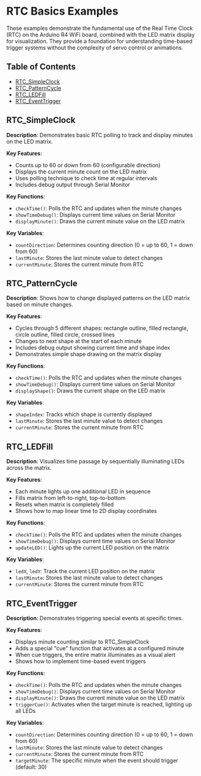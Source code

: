 # RTC Basics Examples

These examples demonstrate the fundamental use of the Real Time Clock (RTC) on the Arduino R4 WiFi board, combined with the LED matrix display for visualization. They provide a foundation for understanding time-based trigger systems without the complexity of servo control or animations.

## Table of Contents
- [RTC_SimpleClock](#rtc_simpleclock)
- [RTC_PatternCycle](#rtc_patterncycle)
- [RTC_LEDFill](#rtc_ledfill)
- [RTC_EventTrigger](#rtc_eventtrigger)

## RTC_SimpleClock

**Description**: Demonstrates basic RTC polling to track and display minutes on the LED matrix.

**Key Features**:
- Counts up to 60 or down from 60 (configurable direction)
- Displays the current minute count on the LED matrix
- Uses polling technique to check time at regular intervals
- Includes debug output through Serial Monitor

**Key Functions**:
- `checkTime()`: Polls the RTC and updates when the minute changes
- `showTimeDebug()`: Displays current time values on Serial Monitor
- `displayMinute()`: Draws the current minute value on the LED matrix

**Key Variables**:
- `countDirection`: Determines counting direction (0 = up to 60, 1 = down from 60)
- `lastMinute`: Stores the last minute value to detect changes
- `currentMinute`: Stores the current minute from RTC

## RTC_PatternCycle

**Description**: Shows how to change displayed patterns on the LED matrix based on minute changes.

**Key Features**:
- Cycles through 5 different shapes: rectangle outline, filled rectangle, circle outline, filled circle, crossed lines
- Changes to next shape at the start of each minute
- Includes debug output showing current time and shape index
- Demonstrates simple shape drawing on the matrix display

**Key Functions**:
- `checkTime()`: Polls the RTC and updates when the minute changes
- `showTimeDebug()`: Displays current time values on Serial Monitor
- `displayShape()`: Draws the current shape on the LED matrix

**Key Variables**:
- `shapeIndex`: Tracks which shape is currently displayed
- `lastMinute`: Stores the last minute value to detect changes
- `currentMinute`: Stores the current minute from RTC

## RTC_LEDFill

**Description**: Visualizes time passage by sequentially illuminating LEDs across the matrix.

**Key Features**:
- Each minute lights up one additional LED in sequence
- Fills matrix from left-to-right, top-to-bottom
- Resets when matrix is completely filled
- Shows how to map linear time to 2D display coordinates

**Key Functions**:
- `checkTime()`: Polls the RTC and updates when the minute changes
- `showTimeDebug()`: Displays current time values on Serial Monitor
- `updateLED()`: Lights up the current LED position on the matrix

**Key Variables**:
- `ledX`, `ledY`: Track the current LED position on the matrix
- `lastMinute`: Stores the last minute value to detect changes
- `currentMinute`: Stores the current minute from RTC

## RTC_EventTrigger

**Description**: Demonstrates triggering special events at specific times.

**Key Features**:
- Displays minute counting similar to RTC_SimpleClock
- Adds a special "cue" function that activates at a configured minute
- When cue triggers, the entire matrix illuminates as a visual alert
- Shows how to implement time-based event triggers

**Key Functions**:
- `checkTime()`: Polls the RTC and updates when the minute changes
- `showTimeDebug()`: Displays current time values on Serial Monitor
- `displayMinute()`: Draws the current minute value on the LED matrix
- `triggerCue()`: Activates when the target minute is reached, lighting up all LEDs

**Key Variables**:
- `countDirection`: Determines counting direction (0 = up to 60, 1 = down from 60)
- `lastMinute`: Stores the last minute value to detect changes
- `currentMinute`: Stores the current minute from RTC
- `targetMinute`: The specific minute when the event should trigger (default: 30)